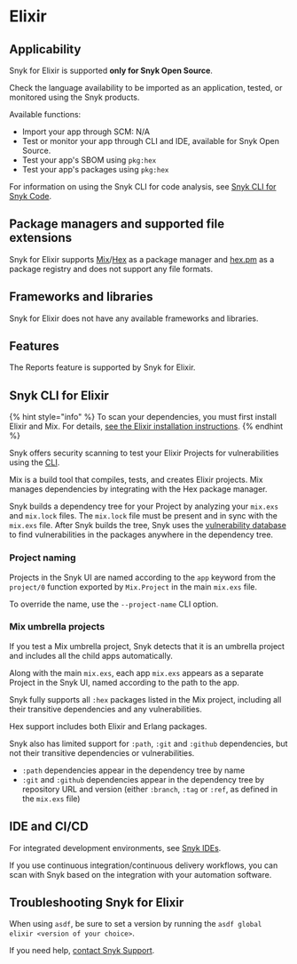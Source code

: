 # Elixir

## Applicability

Snyk for Elixir is supported **only for Snyk Open Source**.

Check the language availability to be imported as an application, tested, or monitored using the Snyk products.

Available functions:

* Import your app through SCM: N/A
* Test or monitor your app through CLI and IDE, available for Snyk Open Source.
* Test your app's SBOM using `pkg:hex`
* Test your app's packages using `pkg:hex`

For information on using the Snyk CLI for code analysis, see [Snyk CLI for Snyk Code](../snyk-cli/scan-and-maintain-projects-using-the-cli/snyk-cli-for-snyk-code/).

## Package managers and supported file extensions

Snyk for Elixir supports [Mix](https://hexdocs.pm/mix/Mix.html)/[Hex](https://hex.pm/) as a package manager and [hex.pm](https://hex.pm/) as a package registry and does not support any file formats.

## Frameworks and libraries

Snyk for Elixir does not have any available frameworks and libraries.

## Features

The Reports feature is supported by Snyk for Elixir.

## Snyk CLI for Elixir

{% hint style="info" %}
To scan your dependencies, you must first install Elixir and Mix. For details, [see the Elixir installation instructions](https://elixir-lang.org/install.html).
{% endhint %}

Snyk offers security scanning to test your Elixir Projects for vulnerabilities using the [CLI](../snyk-cli/).

Mix is a build tool that compiles, tests, and creates Elixir projects. Mix manages dependencies by integrating with the Hex package manager.

Snyk builds a dependency tree for your Project by analyzing your `mix.exs` and `mix.lock` files. The `mix.lock` file must be present and in sync with the `mix.exs` file. After Snyk builds the tree, Snyk uses the [vulnerability database](https://snyk.io/vuln) to find vulnerabilities in the packages anywhere in the dependency tree.

### **Project naming**

Projects in the Snyk UI are named according to the `app` keyword from the `project/0` function exported by `Mix.Project` in the main `mix.exs` file.

To override the name, use the `--project-name` CLI option.

### **Mix umbrella projects**

If you test a Mix umbrella project, Snyk detects that it is an umbrella project and includes all the child apps automatically.

Along with the main `mix.exs`, each app `mix.exs` appears as a separate Project in the Snyk UI, named according to the path to the app.

Snyk fully supports all `:hex` packages listed in the Mix project, including all their transitive dependencies and any vulnerabilities.

Hex support includes both Elixir and Erlang packages.

Snyk also has limited support for `:path`, `:git` and `:github` dependencies, but not their transitive dependencies or vulnerabilities.

* `:path` dependencies appear in the dependency tree by name
* `:git` and `:github` dependencies appear in the dependency tree by repository URL and version (either `:branch`, `:tag` or `:ref`, as defined in the `mix.exs` file)

## IDE and CI/CD

For integrated development environments, see [Snyk IDEs](../scm-ide-and-ci-cd-integrations/snyk-ide-plugins-and-extensions/).

If you use continuous integration/continuous delivery workflows, you can scan with Snyk based on the integration with your automation software.

## Troubleshooting Snyk for Elixir

When using `asdf`, be sure to set a version by running the `asdf global elixir <version of your choice>`.

If you need help, [contact Snyk Support](https://support.snyk.io).
